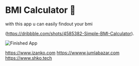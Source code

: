 


# BMI Calculator 💪 

with this app u can easily findout your bmi

(https://dribbble.com/shots/4585382-Simple-BMI-Calculator).

![Finished App](https://github.com/londonappbrewery/Images/blob/master/bmi-calc-demo.gif)


















https://www.izanko.com
https://wwww.jumlabazar.com
https://www.shko.tech
